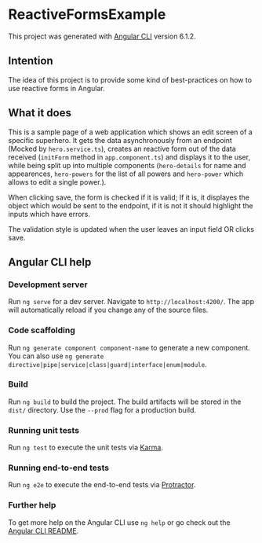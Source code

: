 # ReactiveFormsExample

This project was generated with [Angular CLI](https://github.com/angular/angular-cli) version 6.1.2.

## Intention

The idea of this project is to provide some kind of best-practices on how to use reactive forms in Angular.

## What it does

This is a sample page of a web application which shows an edit screen of a specific superhero. It gets the data asynchronously from an endpoint (Mocked by `hero.service.ts`),
creates an reactive form out of the data received (`initForm` method in `app.component.ts`) and displays it to the user, while being split up into multiple
components (`hero-details` for name and appearences, `hero-powers` for the list of all powers and `hero-power` which allows to edit a single power.).

When clicking save, the form is checked if it is valid; If it is, it displayes the object which would be sent to the endpoint, if it is not it should highlight the inputs which have errors.

The validation style is updated when the user leaves an input field OR clicks save.

## Angular CLI help

### Development server

Run `ng serve` for a dev server. Navigate to `http://localhost:4200/`. The app will automatically reload if you change any of the source files.

### Code scaffolding

Run `ng generate component component-name` to generate a new component. You can also use `ng generate directive|pipe|service|class|guard|interface|enum|module`.

### Build

Run `ng build` to build the project. The build artifacts will be stored in the `dist/` directory. Use the `--prod` flag for a production build.

### Running unit tests

Run `ng test` to execute the unit tests via [Karma](https://karma-runner.github.io).

### Running end-to-end tests

Run `ng e2e` to execute the end-to-end tests via [Protractor](http://www.protractortest.org/).

### Further help

To get more help on the Angular CLI use `ng help` or go check out the [Angular CLI README](https://github.com/angular/angular-cli/blob/master/README.md).
